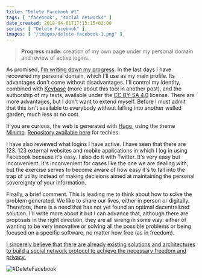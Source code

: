```yaml
---
title: "Delete Facebook #1"
tags: [ "facebook", "social networks" ]
date_created: 2018-04-01T17:13:15+02:00
series: [ "Delete Facebook" ]
images: [ "/images/delete-facebook-1.png" ]
---
```

> **Progress made:** creation of my own page under my personal domain and review of active logins.

As promised, [I'm writing down my progress](https://dario.im/en/posts/delete-facebook/). In the last days I have recovered my personal domain, which I'll use as my main profile. Its advantages don't come without disadvantages. I'll control my identity, combined with [Keybase](https://keybase.io) (more about this tool in another post), and the authorship of my texts, available under the [CC BY-SA 4.0](https://creativecommons.org/licenses/by-sa/4.0/) license. There are more advantages, but I don't want to extend myself. Before I must admit that this isn't available to everybody without falling into another walled garden, much less at no cost.

If you are curious, the web is generated with [Hugo](https://gohugo.io), using the theme [Minimo](https://themes.gohugo.io/theme/minimo/). [Repository available here](https://github.com/imdario/dario.im) for techies.

I have also reviewed what logins I have active. I have seen that there are 123. 123 external websites and mobile applications in which I log in using Facebook because it's easy. I also do it with Twitter. It's very easy but inconvenient. It's inconvenient for cases like the one we are dealing with, but the exercise serves to become aware of how easy it's to fall into the trap of utility instead of making decisions aimed at maintaining the personal sovereignty of your information.

Finally, a brief comment. This is leading me to think about how to solve the problem generated. We like to share our lives, either in person or digitally. Therefore, there is a need that has not yet found an optimal decentralized solution. I'll write more about it but I can advance that, although there are proposals in the right direction, they are all wrong in some way: either of wanting to be very innovative or solving all the possible problems or being focused on a specific software, no matter how free (as in freedom).

<u>I sincerely believe that there are already existing solutions and architectures to build a social network protocol to achieve the necessary freedom and privacy.</u>

![#DeleteFacebook](/images/delete-facebook-1.png)
